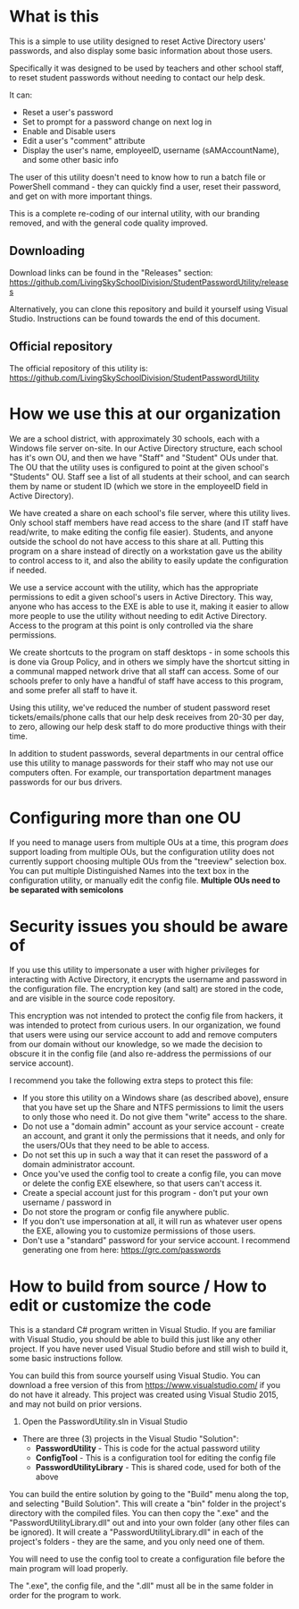 # What is this
This is a simple to use utility designed to reset Active Directory users' passwords, and also display some basic information about those users.

Specifically it was designed to be used by teachers and other school staff, to reset student passwords without needing to contact our help desk.

It can:
* Reset a user's password
* Set to prompt for a password change on next log in
* Enable and Disable users
* Edit a user's "comment" attribute
* Display the user's name, employeeID, username (sAMAccountName), and some other basic info

The user of this utility doesn't need to know how to run a batch file or PowerShell command - they can quickly find a user, reset their password, and get on with more important things.

This is a complete re-coding of our internal utility, with our branding removed, and with the general code quality improved. 

## Downloading
Download links can be found in the "Releases" section: https://github.com/LivingSkySchoolDivision/StudentPasswordUtility/releases

Alternatively, you can clone this repository and build it yourself using Visual Studio. Instructions can be found towards the end of this document.

## Official repository
The official repository of this utility is: https://github.com/LivingSkySchoolDivision/StudentPasswordUtility

# How we use this at our organization
We are a school district, with approximately 30 schools, each with a Windows file server on-site. In our Active Directory structure, each school has it's own OU, and then we have "Staff" and "Student" OUs under that. The OU that the utility uses is configured to point at the given school's "Students" OU. Staff see a list of all students at their school, and can search them by name or student ID (which we store in the employeeID field in Active Directory).

We have created a share on each school's file server, where this utility lives. Only school staff members have read access to the share (and IT staff have read/write, to make editing the config file easier). Students, and anyone outside the school do not have access to this share at all. Putting this program on a share instead of directly on a workstation gave us the ability to control access to it, and also the ability to easily update the configuration if needed.

We use a service account with the utility, which has the appropriate permissions to edit a given school's users in Active Directory. This way, anyone who has access to the EXE is able to use it, making it easier to allow more people to use the utility without needing to edit Active Directory. Access to the program at this point is only controlled via the share permissions.  

We create shortcuts to the program on staff desktops - in some schools this is done via Group Policy, and in others we simply have the shortcut sitting in a communal mapped network drive that all staff can access. Some of our schools prefer to only have a handful of staff have access to this program, and some prefer all staff to have it. 

Using this utility, we've reduced the number of student password reset tickets/emails/phone calls that our help desk receives from 20-30 per day, to zero, allowing our help desk staff to do more productive things with their time.

In addition to student passwords, several departments in our central office use this utility to manage passwords for their staff who may not use our computers often. For example, our transportation department manages passwords for our bus drivers.

# Configuring more than one OU
If you need to manage users from multiple OUs at a time, this program *does* support loading from multiple OUs, but the configuration utility does not currently support choosing multiple OUs from the "treeview" selection box. You can put multiple Distinguished Names into the text box in the configuration utility, or manually edit the config file. **Multiple OUs need to be separated with semicolons**

# Security issues you should be aware of
If you use this utility to impersonate a user with higher privileges for interacting with Active Directory, it encrypts the username and password in the configuration file. The encryption key (and salt) are stored in the code, and are visible in the source code repository. 

This encryption was not intended to protect the config file from hackers, it was intended to protect from curious users. In our organization, we found that users were using our service account to add and remove computers from our domain without our knowledge, so we made the decision to obscure it in the config file (and also re-address the permissions of our service account).

I recommend you take the following extra steps to protect this file:
* If you store this utility on a Windows share (as described above), ensure that you have set up the Share and NTFS permissions to limit the users to only those who need it. Do not give them "write" access to the share.
* Do not use a "domain admin" account as your service account - create an account, and grant it only the permissions that it needs, and only for the users/OUs that they need to be able to access. 
* Do not set this up in such a way that it can reset the password of a domain administrator account.
* Once you've used the config tool to create a config file, you can move or delete the config EXE elsewhere, so that users can't access it.
* Create a special account just for this program - don't put your own username / password in
* Do not store the program or config file anywhere public.
* If you don't use impersonation at all, it will run as whatever user opens the EXE, allowing you to customize permissions of those users.
* Don't use a "standard" password for your service account. I recommend generating one from here: https://grc.com/passwords

# How to build from source / How to edit or customize the code
This is a standard C# program written in Visual Studio. If you are familiar with Visual Studio, you should be able to build this just like any other project. If you have never used Visual Studio before and still wish to build it, some basic instructions follow.

You can build this from source yourself using Visual Studio. You can download a free version of this from https://www.visualstudio.com/ if you do not have it already. This project was created using Visual Studio 2015, and may not build on prior versions.

1. Open the PasswordUtility.sln in Visual Studio
  * There are three (3) projects in the Visual Studio "Solution":
    * **PasswordUtility** - This is code for the actual password utility
    * **ConfigTool** - This is a configuration tool for editing the config file
    * **PasswordUtilityLibrary** - This is shared code, used for both of the above

You can build the entire solution by going to the "Build" menu along the top, and selecting "Build Solution". This will create a "bin" folder in the project's directory with the compiled files. You can then copy the ".exe" and the "PasswordUtilityLibrary.dll" out and into your own folder (any other files can be ignored). It will create a "PasswordUtilityLibrary.dll" in each of the project's folders - they are the same, and you only need one of them.

You will need to use the config tool to create a configuration file before the main program will load properly.

The ".exe", the config file, and the ".dll" must all be in the same folder in order for the program to work.
